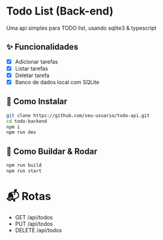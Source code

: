 # Todo List (Back-end)

Uma api simples para TODO list, usando sqlite3 & typescript

## ✨ Funcionalidades

- [x] Adicionar tarefas
- [x] Listar tarefas
- [x] Deletar tarefa
- [x] Banco de dados local com SQLite

## 🔧 Como Instalar

```bash
git clone https://github.com/seu-usuario/todo-api.git
cd todo-backend
npm i
npm run dev
```

## 🤖 Como Buildar & Rodar

```bash
npm run build
npm run start
```

# 📬 Rotas

- GET /api/todos
- PUT /api/todos
- DELETE /api/todos
